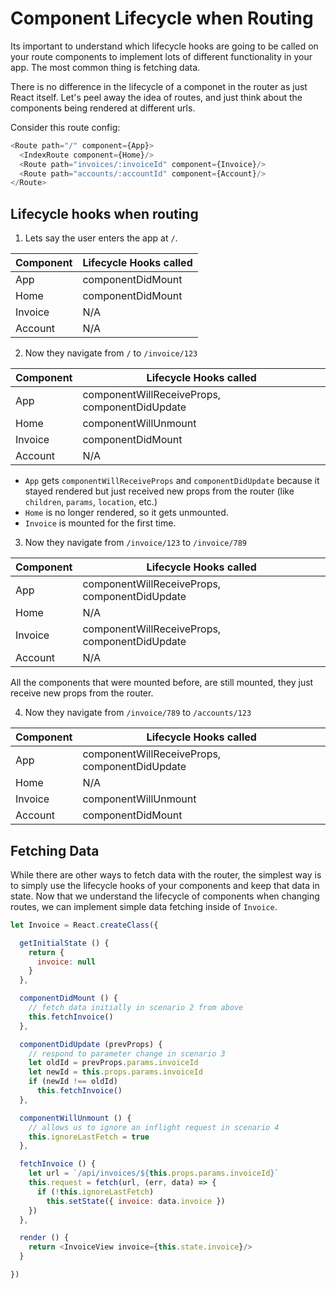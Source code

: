 # Component Lifecycle when Routing

Its important to understand which lifecycle hooks are going to be called
on your route components to implement lots of different functionality in
your app. The most common thing is fetching data.

There is no difference in the lifecycle of a componet in the router as
just React itself. Let's peel away the idea of routes, and just think
about the components being rendered at different urls.

Consider this route config:

```js
<Route path="/" component={App}>
  <IndexRoute component={Home}/>
  <Route path="invoices/:invoiceId" component={Invoice}/>
  <Route path="accounts/:accountId" component={Account}/>
</Route>
```

## Lifecycle hooks when routing

1. Lets say the user enters the app at `/`.

| Component | Lifecycle Hooks called |
|-----------|------------------------|
| App | componentDidMount |
| Home | componentDidMount |
| Invoice | N/A |
| Account | N/A |

2. Now they navigate from `/` to `/invoice/123`

| Component | Lifecycle Hooks called |
|-----------|------------------------|
| App | componentWillReceiveProps, componentDidUpdate |
| Home | componentWillUnmount |
| Invoice | componentDidMount |
| Account | N/A |

- `App` gets `componentWillReceiveProps` and `componentDidUpdate` because it
stayed rendered but just received new props from the router (like
`children`, `params`, `location`, etc.)
- `Home` is no longer rendered, so it gets unmounted.
- `Invoice` is mounted for the first time.


3. Now they navigate from `/invoice/123` to `/invoice/789`

| Component | Lifecycle Hooks called |
|-----------|------------------------|
| App | componentWillReceiveProps, componentDidUpdate |
| Home | N/A |
| Invoice | componentWillReceiveProps, componentDidUpdate |
| Account | N/A |

All the components that were mounted before, are still mounted, they
just receive new props from the router.

4. Now they navigate from `/invoice/789` to `/accounts/123`

| Component | Lifecycle Hooks called |
|-----------|------------------------|
| App | componentWillReceiveProps, componentDidUpdate |
| Home | N/A |
| Invoice | componentWillUnmount |
| Account | componentDidMount |

## Fetching Data

While there are other ways to fetch data with the router, the simplest
way is to simply use the lifecycle hooks of your components and keep
that data in state. Now that we understand the lifecycle of components
when changing routes, we can implement simple data fetching inside of
`Invoice`.

```js
let Invoice = React.createClass({

  getInitialState () {
    return {
      invoice: null
    }
  },

  componentDidMount () {
    // fetch data initially in scenario 2 from above
    this.fetchInvoice()
  },

  componentDidUpdate (prevProps) {
    // respond to parameter change in scenario 3
    let oldId = prevProps.params.invoiceId
    let newId = this.props.params.invoiceId
    if (newId !== oldId)
      this.fetchInvoice()
  },

  componentWillUnmount () {
    // allows us to ignore an inflight request in scenario 4
    this.ignoreLastFetch = true
  },

  fetchInvoice () {
    let url = `/api/invoices/${this.props.params.invoiceId}`
    this.request = fetch(url, (err, data) => {
      if (!this.ignoreLastFetch)
        this.setState({ invoice: data.invoice })
    })
  },

  render () {
    return <InvoiceView invoice={this.state.invoice}/>
  }

})
```

